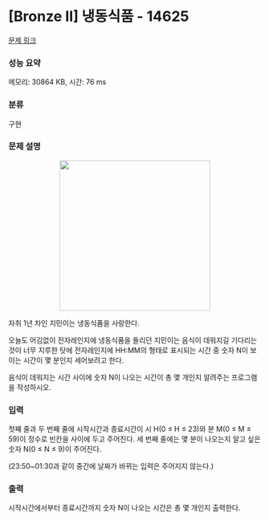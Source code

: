 # [Bronze II] 냉동식품 - 14625 

[문제 링크](https://www.acmicpc.net/problem/14625) 

### 성능 요약

메모리: 30864 KB, 시간: 76 ms

### 분류

구현

### 문제 설명

<p style="text-align:center"><img alt="" src="https://onlinejudgeimages.s3-ap-northeast-1.amazonaws.com/problem/14625/1.png" style="height:300px; width:300px"></p>

<p>자취 1년 차인 지민이는 냉동식품을 사랑한다.</p>

<p>오늘도 어김없이 전자레인지에 냉동식품을 돌리던 지민이는 음식이 데워지길 기다리는 것이 너무 지루한 탓에 전자레인지에 HH:MM의 형태로 표시되는 시간 중 숫자 N이 보이는 시간이 몇 분인지 세어보려고 한다.</p>

<p>음식이 데워지는 시간 사이에 숫자 N이 나오는 시간이 총 몇 개인지 알려주는 프로그램을 작성하시오.</p>

### 입력 

 <p>첫째 줄과 두 번째 줄에 시작시간과 종료시간이 시 H(0 ≤ H ≤ 23)와 분 M(0 ≤ M ≤ 59)이 정수로 빈칸을 사이에 두고 주어진다. 세 번째 줄에는 몇 분이 나오는지 알고 싶은 숫자 N(0 ≤ N ≤ 9)이 주어진다.</p>

<p>(23:50~01:30과 같이 중간에 날짜가 바뀌는 입력은 주어지지 않는다.)</p>

### 출력 

 <p>시작시간에서부터 종료시간까지 숫자 N이 나오는 시간은 총 몇 개인지 출력한다.</p>

